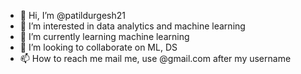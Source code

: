 - 👋 Hi, I’m @patildurgesh21
- 👀 I’m interested in data analytics and machine learning 
- 🌱 I’m currently learning machine learning 
- 💞️ I’m looking to collaborate on ML, DS 
- 📫 How to reach me mail me, use @gmail.com after my username 

<!---
patildurgesh21/patildurgesh21 is a ✨ special ✨ repository because its `README.md` (this file) appears on your GitHub profile.
You can click the Preview link to take a look at your changes.
--->
